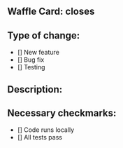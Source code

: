 ## Waffle Card: closes

## Type of change:
- [] New feature
- [] Bug fix
- [] Testing

## Description:


## Necessary checkmarks:
- [] Code runs locally
- [] All tests pass
